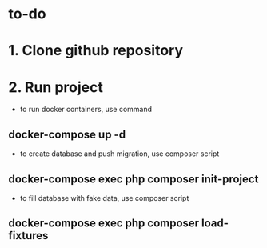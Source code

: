 # to-do

# 1. Clone github repository

# 2. Run project
- to run docker containers, use command
## docker-compose up -d
- to create database and push migration, use composer script
## docker-compose exec php composer init-project
- to fill database with fake data, use composer script
## docker-compose exec php composer load-fixtures

